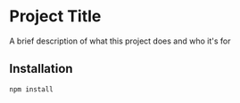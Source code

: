 # Project Title
A brief description of what this project does and who it's for
## Installation
```bash
npm install
